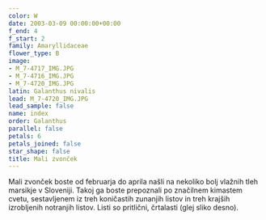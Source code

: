 ```yaml
---
color: W
date: 2003-03-09 00:00:00+00:00
f_end: 4
f_start: 2
family: Amaryllidaceae
flower_type: B
image:
- M_7-4717_IMG.JPG
- M_7-4716_IMG.JPG
- M_7-4720_IMG.JPG
latin: Galanthus nivalis
lead: M_7-4720_IMG.JPG
lead_sample: false
name: index
order: Galanthus
parallel: false
petals: 6
petals_joined: false
star_shape: false
title: Mali zvonček
---
```

Mali zvonček boste od februarja do aprila našli na nekoliko bolj vlažnih tleh marsikje v Sloveniji. Takoj ga boste prepoznali po značilnem kimastem cvetu, sestavljenem iz treh koničastih zunanjih listov in treh krajših izrobljenih notranjih listov. Listi so pritlični, črtalasti (glej sliko desno).
